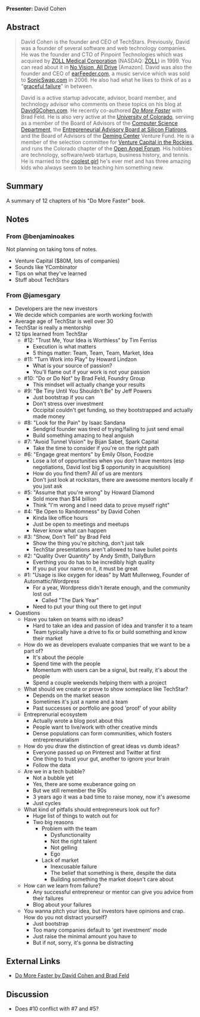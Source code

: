 **Presenter:** David Cohen

## Abstract

> David Cohen is the founder and CEO of TechStars. Previously, David was a founder of several software and web technology companies. He was the founder and CTO of Pinpoint Technologies which was acquired by <a href="http://www.zoll.com/">ZOLL Medical Corporation</a> (NASDAQ: <a href="http://quotes.nasdaq.com/asp/summaryquote.asp?symbol=ZOLL%60&amp;selected=ZOLL%60">ZOLL</a>) in 1999. You can read about it in <a href="http://www.amazon.com/gp/product/1420819917/sr=8-1/qid=1141840409/ref=sr_1_1/103-1943388-3567068?%5Fencoding=UTF8">No Vision, All Drive</a> [Amazon]. David was also the founder and CEO of <a href="http://www.askdavetaylor.com/keep_track_of_my_favorite_musicians.html">earFeeder.com</a>, a music service which was sold to <a href="http://www.sonicswap.com/">SonicSwap.com</a> in 2006. He also had what he likes to think of as a "<a href="http://www.davidgcohen.com/2006/11/22/life-in-the-deadpool/">graceful failure</a>" in between. 
>
> David is a active startup advocate, advisor, board member, and technology advisor who comments on these topics on his blog at <a href="http://www.davidgcohen.com/">DavidGCohen.com</a>. He recently co-authored <a href="http://domorefasterbook.com/"><em>Do More Faster</em></a> with Brad Feld.  He is also very active at the <a href="http://www.colorado.edu/">University of Colorado</a>, serving as a member of the Board of Advisors of the <a href="http://www.cs.colorado.edu/">Computer Science Department</a>, the <a href="http://www.silicon-flatirons.org/people.php?id=EntrepreneurialBoardMember">Entrepreneurial Advisory Board at Silicon Flatirons</a>, and the Board of Advisors of the <a href="http://leeds.colorado.edu/Deming/interior.aspx?id=548">Deming Center</a> Venture Fund. He is a member of the selection committee for <a href="http://www.vcintherockies.com/">Venture Capital in the Rockies</a>, and runs the Colorado chapter of the <a href="http://www.openangelforum.com/">Open Angel Forum</a>. His hobbies are technology, software/web startups, business history, and tennis. He is married to the <a href="http://www.jilato.com/">coolest girl</a> he's ever met and has three amazing kids who always seem to be teaching him something new.

## Summary

A summary of 12 chapters of his "Do More Faster" book.

## Notes

### From @benjaminoakes

Not planning on taking tons of notes.

* Venture Capital ($80M, lots of companies)
* Sounds like YCombinator
* Tips on what they've learned
* Stuff about TechStars

### From @jamesgary

* Developers are the new investors
* We decide which companies are worth working for/with
* Average age of TechStar is well over 30
* TechStar is really a mentorship
* 12 tips learned from TechStar
  * #12: "Trust Me, Your Idea is Worthless" by Tim Ferriss
    * Execution is what matters
    * 5 things matter: Team, Team, Team, Market, Idea
  * #11: "Turn Work into Play" by Howard Lindzon
    * What is your source of passion?
    * You'll flame out if your work is not your passion
  * #10: "Do or Do Not" by Brad Feld, Foundry Group
    * This mindset will actually change your results
  * #9: "Be Tiny Until You Shouldn't Be" by Jeff Powers
    * Just bootstrap if you can
    * Don't stress over investment
    * Occipital couldn't get funding, so they bootstrapped and actually made money
  * #8: "Look for the Pain" by Isaac Sandana
    * Sendgrid founder was tired of trying/failing to just send email
    * Build something amazing to heal anguish
  * #7: "Avoid Tunnel Vision" by Bijan Sabet, Spark Capital
    * Take the time to consider if you're on the right path
  * #6: "Engage great mentors" by Emily Olson, Foodzie
    * Lose a lot of opportunities when you don't have mentors (esp negotiations, David lost big $ opportunity in acquisition)
    * How do you find them? All of us are mentors
    * Don't just look at rockstars, there are awesome mentors locally if you just ask
  * #5: "Assume that you're wrong" by Howard Diamond
    * Sold more than $14 billion
    * Think "I'm wrong and I need data to prove myself right"
  * #4: "Be Open to Randomness" by David Cohen
    * Kinda like office hours
    * Just be open to meetings and meetups
    * Never know what can happen
  * #3: "Show, Don't Tell" by Brad Feld
    * Show the thing you're pitching, don't just talk
    * TechStar presentations aren't allowed to have bullet points
  * #2: "Quality Over Quantity" by Andy Smith, DailyBurn
    * Everthing you do has to be incredibly high quality
    * If you put your name on it, it must be great
  * #1: "Usage is like oxygen for ideas" by Matt Mullenweg, Founder of Automattic/Wordpress
    * For a year, Wordpress didn't iterate enough, and the community lost out
      * Called "The Dark Year"
    * Need to put your thing out there to get input
* Questions
  * Have you taken on teams with no ideas?
    * Hard to take an idea and passion of idea and transfer it to a team
    * Team typically have a drive to fix or build something and know their market
  * How do we as developers evaluate companies that we want to be a part of?
    * It's about the people
    * Spend time with the people
    * Momentum with users can be a signal, but really, it's about the people
    * Spend a couple weekends helping them with a project
  * What should we create or prove to show someplace like TechStar?
    * Depends on the market season
    * Sometimes it's just a name and a team
    * Past successes or portfolio are good 'proof' of your ability
  * Entreprenurial ecosystem
    * Actually wrote a blog post about this
    * People want to live/work with other creative minds
    * Dense populations can form communities, which fosters entrepreneurialism
  * How do you draw the distinction of great ideas vs dumb ideas?
    * Everyone passed up on Pinterest and Twitter at first
    * One thing to trust your gut, another to ignore your brain
    * Follow the data
  * Are we in a tech bubble?
    * Not a bubble yet
    * Yes, there are some exuberance going on
    * But we still remember the 90s
    * 3 years ago it was a bad time to raise money, now it's awesome
    * Just cycles
  * What kind of pitfalls should entrepreneurs look out for?
    * Huge list of things to watch out for
    * Two big reasons
      * Problem with the team
        * Dysfunctionality
        * Not the right talent
        * Not gelling
        * Ego
      * Lack of market
        * Inexcusable failure
        * The belief that something is there, despite the data
        * Building something the market doesn't care about
  * How can we learn from failure?
    * Any successful entrepreneur or mentor can give you advice from their failures
    * Blog about your failures
  * You wanna pitch your idea, but investors have opinions and crap. How do you not distract yourself?
    * Just bootstrap
    * Too many companies default to 'get investment' mode
    * Just raise the minimal amount you have to
    * But if not, sorry, it's gonna be distracting

## External Links

* [Do More Faster by David Cohen and Brad Feld](http://www.domorefasterbook.com)

## Discussion

* Does #10 conflict with #7 and #5?
